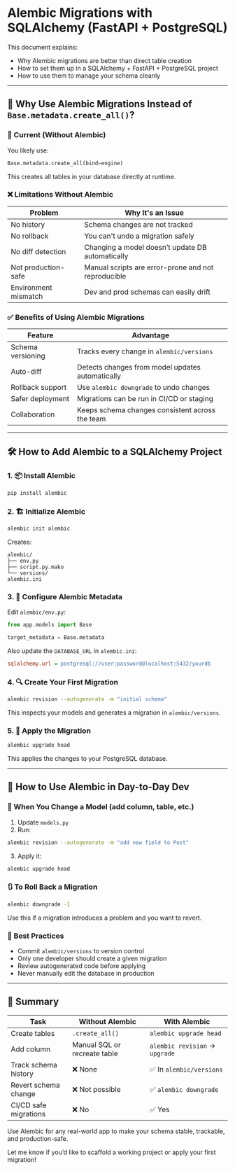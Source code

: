 # Alembic Migrations with SQLAlchemy (FastAPI + PostgreSQL)

This document explains:

* Why Alembic migrations are better than direct table creation
* How to set them up in a SQLAlchemy + FastAPI + PostgreSQL project
* How to use them to manage your schema cleanly

---

## 🚀 Why Use Alembic Migrations Instead of `Base.metadata.create_all()`?

### 🔁 Current (Without Alembic)

You likely use:

```python
Base.metadata.create_all(bind=engine)
```

This creates all tables in your database directly at runtime.

### ❌ Limitations Without Alembic

| Problem              | Why It's an Issue                                   |
| -------------------- | --------------------------------------------------- |
| No history           | Schema changes are not tracked                      |
| No rollback          | You can't undo a migration safely                   |
| No diff detection    | Changing a model doesn’t update DB automatically    |
| Not production-safe  | Manual scripts are error-prone and not reproducible |
| Environment mismatch | Dev and prod schemas can easily drift               |

### ✅ Benefits of Using Alembic Migrations

| Feature           | Advantage                                        |
| ----------------- | ------------------------------------------------ |
| Schema versioning | Tracks every change in `alembic/versions`        |
| Auto-diff         | Detects changes from model updates automatically |
| Rollback support  | Use `alembic downgrade` to undo changes          |
| Safer deployment  | Migrations can be run in CI/CD or staging        |
| Collaboration     | Keeps schema changes consistent across the team  |

---

## 🛠️ How to Add Alembic to a SQLAlchemy Project

### 1. 📦 Install Alembic

```bash
pip install alembic
```

### 2. 🏗️ Initialize Alembic

```bash
alembic init alembic
```

Creates:

```
alembic/
├── env.py
├── script.py.mako
└── versions/
alembic.ini
```

### 3. 🧠 Configure Alembic Metadata

Edit `alembic/env.py`:

```python
from app.models import Base

target_metadata = Base.metadata
```

Also update the `DATABASE_URL` in `alembic.ini`:

```ini
sqlalchemy.url = postgresql://user:password@localhost:5432/yourdb
```

### 4. 🔍 Create Your First Migration

```bash
alembic revision --autogenerate -m "initial schema"
```

This inspects your models and generates a migration in `alembic/versions`.

### 5. 🚀 Apply the Migration

```bash
alembic upgrade head
```

This applies the changes to your PostgreSQL database.

---

## 📌 How to Use Alembic in Day-to-Day Dev

### 🔁 When You Change a Model (add column, table, etc.)

1. Update `models.py`
2. Run:

```bash
alembic revision --autogenerate -m "add new field to Post"
```

3. Apply it:

```bash
alembic upgrade head
```

### 🔃 To Roll Back a Migration

```bash
alembic downgrade -1
```

Use this if a migration introduces a problem and you want to revert.

### 🧼 Best Practices

* Commit `alembic/versions` to version control
* Only one developer should create a given migration
* Review autogenerated code before applying
* Never manually edit the database in production

---

## 🧠 Summary

| Task                  | Without Alembic              | With Alembic                   |
| --------------------- | ---------------------------- | ------------------------------ |
| Create tables         | `.create_all()`              | `alembic upgrade head`         |
| Add column            | Manual SQL or recreate table | `alembic revision` → `upgrade` |
| Track schema history  | ❌ None                       | ✅ In `alembic/versions`        |
| Revert schema change  | ❌ Not possible               | ✅ `alembic downgrade`          |
| CI/CD safe migrations | ❌ No                         | ✅ Yes                          |

Use Alembic for any real-world app to make your schema stable, trackable, and production-safe.

Let me know if you’d like to scaffold a working project or apply your first migration!

